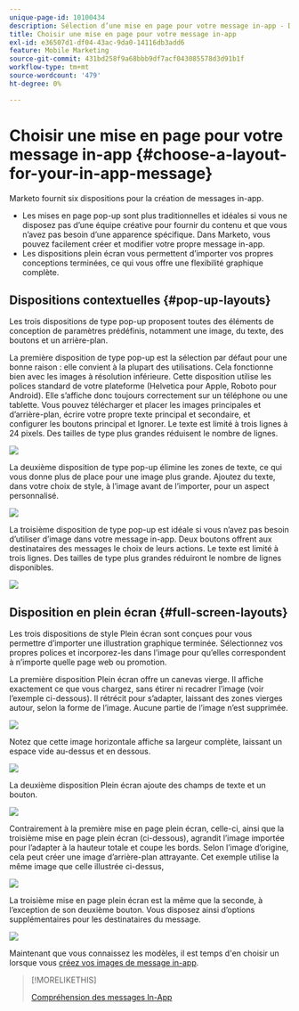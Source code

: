 ```yaml
---
unique-page-id: 10100434
description: Sélection d’une mise en page pour votre message in-app - Documents Marketo - Documentation du produit
title: Choisir une mise en page pour votre message in-app
exl-id: e36507d1-df04-43ac-9da0-14116db3add6
feature: Mobile Marketing
source-git-commit: 431bd258f9a68bbb9df7acf043085578d3d91b1f
workflow-type: tm+mt
source-wordcount: '479'
ht-degree: 0%

---
```


# Choisir une mise en page pour votre message in-app {#choose-a-layout-for-your-in-app-message}

Marketo fournit six dispositions pour la création de messages in-app.

* Les mises en page pop-up sont plus traditionnelles et idéales si vous ne disposez pas d’une équipe créative pour fournir du contenu et que vous n’avez pas besoin d’une apparence spécifique. Dans Marketo, vous pouvez facilement créer et modifier votre propre message in-app.
* Les dispositions plein écran vous permettent d’importer vos propres conceptions terminées, ce qui vous offre une flexibilité graphique complète.

## Dispositions contextuelles {#pop-up-layouts}

Les trois dispositions de type pop-up proposent toutes des éléments de conception de paramètres prédéfinis, notamment une image, du texte, des boutons et un arrière-plan.

La première disposition de type pop-up est la sélection par défaut pour une bonne raison : elle convient à la plupart des utilisations. Cela fonctionne bien avec les images à résolution inférieure. Cette disposition utilise les polices standard de votre plateforme (Helvetica pour Apple, Roboto pour Android). Elle s’affiche donc toujours correctement sur un téléphone ou une tablette. Vous pouvez télécharger et placer les images principales et d’arrière-plan, écrire votre propre texte principal et secondaire, et configurer les boutons principal et Ignorer. Le texte est limité à trois lignes à 24 pixels. Des tailles de type plus grandes réduisent le nombre de lignes.

![](assets/image2016-5-9-13-3a3-3a48.png)

La deuxième disposition de type pop-up élimine les zones de texte, ce qui vous donne plus de place pour une image plus grande. Ajoutez du texte, dans votre choix de style, à l’image avant de l’importer, pour un aspect personnalisé.

![](assets/image2016-5-9-13-3a4-3a43.png)

La troisième disposition de type pop-up est idéale si vous n’avez pas besoin d’utiliser d’image dans votre message in-app. Deux boutons offrent aux destinataires des messages le choix de leurs actions. Le texte est limité à trois lignes. Des tailles de type plus grandes réduiront le nombre de lignes disponibles.

![](assets/image2016-5-9-13-3a7-3a33.png)

## Disposition en plein écran {#full-screen-layouts}

Les trois dispositions de style Plein écran sont conçues pour vous permettre d’importer une illustration graphique terminée. Sélectionnez vos propres polices et incorporez-les dans l’image pour qu’elles correspondent à n’importe quelle page web ou promotion.

La première disposition Plein écran offre un canevas vierge. Il affiche exactement ce que vous chargez, sans étirer ni recadrer l’image (voir l’exemple ci-dessous). Il rétrécit pour s’adapter, laissant des zones vierges autour, selon la forme de l’image. Aucune partie de l’image n’est supprimée.

![](assets/image2016-5-9-13-3a9-3a26.png)

Notez que cette image horizontale affiche sa largeur complète, laissant un espace vide au-dessus et en dessous.

![](assets/image2016-5-9-13-3a29-3a46.png)

La deuxième disposition Plein écran ajoute des champs de texte et un bouton.

![](assets/image2016-5-9-13-3a10-3a27.png)

Contrairement à la première mise en page plein écran, celle-ci, ainsi que la troisième mise en page plein écran (ci-dessous), agrandit l’image importée pour l’adapter à la hauteur totale et coupe les bords. Selon l’image d’origine, cela peut créer une image d’arrière-plan attrayante. Cet exemple utilise la même image que celle illustrée ci-dessus,

![](assets/image2016-5-9-14-3a0-3a36.png)

La troisième mise en page plein écran est la même que la seconde, à l’exception de son deuxième bouton. Vous disposez ainsi d’options supplémentaires pour les destinataires du message.

![](assets/image2016-5-9-13-3a11-3a35.png)

Maintenant que vous connaissez les modèles, il est temps d&#39;en choisir un lorsque vous [créez vos images de message in-app](/help/marketo/product-docs/mobile-marketing/in-app-messages/creating-in-app-messages/add-in-app-message-images.md).

>[!MORELIKETHIS]
>
>[Compréhension des messages In-App](/help/marketo/product-docs/mobile-marketing/in-app-messages/understanding-in-app-messages.md)
